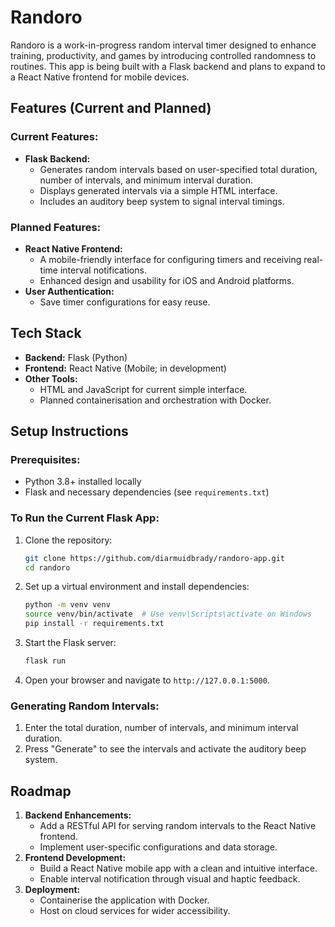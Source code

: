 # Randoro

Randoro is a work-in-progress random interval timer designed to enhance training, productivity, and games by introducing controlled randomness to routines. This app is being built with a Flask backend and plans to expand to a React Native frontend for mobile devices.

## Features (Current and Planned)

### Current Features:

- **Flask Backend:**
    - Generates random intervals based on user-specified total duration, number of intervals, and minimum interval duration.
    - Displays generated intervals via a simple HTML interface.
    - Includes an auditory beep system to signal interval timings.

### Planned Features:

- **React Native Frontend:**
    - A mobile-friendly interface for configuring timers and receiving real-time interval notifications.
    - Enhanced design and usability for iOS and Android platforms.
- **User Authentication:**
    - Save timer configurations for easy reuse.

## Tech Stack

- **Backend:** Flask (Python)
- **Frontend:** React Native (Mobile; in development)
- **Other Tools:**
    - HTML and JavaScript for current simple interface.
    - Planned containerisation and orchestration with Docker.

## Setup Instructions

### Prerequisites:

- Python 3.8+ installed locally
- Flask and necessary dependencies (see `requirements.txt`)

### To Run the Current Flask App:

1. Clone the repository:
    
    ```bash
    git clone https://github.com/diarmuidbrady/randoro-app.git
    cd randoro
    ```
    
2. Set up a virtual environment and install dependencies:
    
    ```bash
    python -m venv venv
    source venv/bin/activate  # Use venv\Scripts\activate on Windows
    pip install -r requirements.txt
    ```
    
3. Start the Flask server:
    
    ```bash
    flask run
    ```
    
4. Open your browser and navigate to `http://127.0.0.1:5000`.

### Generating Random Intervals:

1. Enter the total duration, number of intervals, and minimum interval duration.
2. Press "Generate" to see the intervals and activate the auditory beep system.

## Roadmap

1. **Backend Enhancements:**
    - Add a RESTful API for serving random intervals to the React Native frontend.
    - Implement user-specific configurations and data storage.
2. **Frontend Development:**
    - Build a React Native mobile app with a clean and intuitive interface.
    - Enable interval notification through visual and haptic feedback.
3. **Deployment:**
    - Containerise the application with Docker.
    - Host on cloud services for wider accessibility.